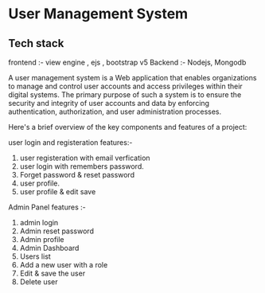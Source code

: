 # User Management System

## Tech stack 
frontend :- view engine , ejs , bootstrap v5
Backend :- Nodejs, Mongodb

A user management system is a Web application that enables organizations to manage and control user accounts and access privileges within their digital systems. The primary purpose of such a system is to ensure the security and integrity of user accounts and data by enforcing authentication, authorization, and user administration processes.

Here's a brief overview of the key components and features of a project:

user login and registeration features:- 
1. user registeration with email verfication
2. user login with remembers password.
3. Forget password & reset password
4. user profile.
5. user profile & edit save

Admin Panel features :- 
1. admin login
2. Admin reset password
3. Admin profile
4. Admin Dashboard
5. Users list
6. Add a new user with a role
7. Edit & save the user
8. Delete user

